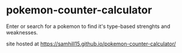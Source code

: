 # pokemon-counter-calculator
Enter or search for a pokemon to find it's type-based strenghts and weaknesses.

site hosted at https://samhill15.github.io/pokemon-counter-calculator/
